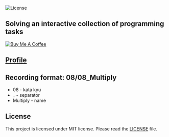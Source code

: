 ![License](https://img.shields.io/badge/License-MIT-blue.svg) 

## Solving an interactive collection of programming tasks

[![Buy Me A Coffee](https://www.buymeacoffee.com/assets/img/custom_images/black_img.png)](https://www.buymeacoffee.com/GDNsM0F)  

## [Profile](https://www.codewars.com/users/dreddsa5dies)

## Recording format: 08/08_Multiply 
* 08 - kata kyu 
* _ - separator 
* Multiply - name  

## License
This project is licensed under MIT license. Please read the [LICENSE](https://github.com/dreddsa5dies/automateGo/tree/master/LICENSE.md) file.